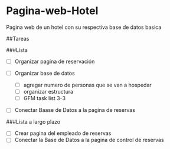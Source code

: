 # Pagina-web-Hotel
Pagina web de un hotel con su respectiva base de datos basica

##Tareas

###Lista

- [ ] Organizar pagina de reservación
- [ ] Organizar base de datos
    - [ ] agregar numero de personas que se van a hospedar 
    - [ ] organizar estructura 
    - [ ] GFM task list 3-3
- [ ] Conectar Baase de Datos a la pagina de reservas


###Lista a largo plazo 
- [ ] Crear pagina del empleado de reservas
- [ ] Conectar la Base de Datos a la pagina de control de reservas
